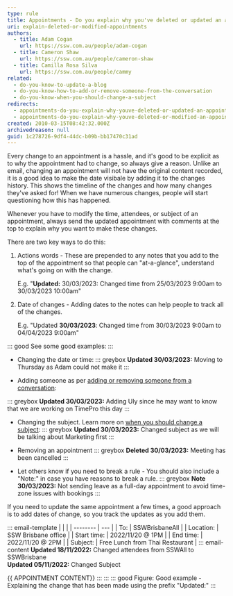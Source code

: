 ```yaml
---
type: rule
title: Appointments - Do you explain why you've deleted or updated an appointment?
uri: explain-deleted-or-modified-appointments
authors:
  - title: Adam Cogan
    url: https://ssw.com.au/people/adam-cogan
  - title: Cameron Shaw
    url: https://ssw.com.au/people/cameron-shaw
  - title: Camilla Rosa Silva
    url: https://ssw.com.au/people/cammy
related:
  - do-you-know-to-update-a-blog
  - do-you-know-how-to-add-or-remove-someone-from-the-conversation
  - do-you-know-when-you-should-change-a-subject
redirects:
  - appointments-do-you-explain-why-youve-deleted-or-updated-an-appointment
  - appointments-do-you-explain-why-youve-deleted-or-modified-an-appointment
created: 2010-03-15T08:42:32.000Z
archivedreason: null
guid: 1c278726-9df4-44dc-b09b-bb17470c31ad
---
```

Every change to an appointment is a hassle, and it's good to be explicit as to why the appointment had to change, so always give a reason. Unlike an email, changing an appointment will not have the original content recorded, it is a good idea to make the date visibale by adding it to the changes history. This shows the timeline of the changes and how many changes they've asked for! When we have numerous changes, people will start questioning how this has happened.

Whenever you have to modify the time, attendees, or subject of an appointment, always send the updated appointment with comments at the top to explain why you want to make these changes.

There are two key ways to do this:

1. Actions words - These are prepended to any notes that you add to the top of the appointment so that people can "at-a-glance", understand what's going on with the change. 

     E.g. "**Updated:** 30/03/2023: Changed time from 25/03/2023 9:00am to 30/03/2023 10:00am"
2. Date of changes - Adding dates to the notes can help people to track all of the changes. 

     E.g. "Updated **30/03/2023**: Changed time from 30/03/2023 9:00am to 04/04/2023 9:00am"

<!--endintro-->

::: good
See some good examples:
:::

* Changing the date or time:
::: greybox
**Updated 30/03/2023:** Moving to Thursday as Adam could not make it
:::

* Adding someone as per [adding or removing someone from a conversation](/do-you-know-how-to-add-or-remove-someone-from-the-conversation):

::: greybox
**Updated 30/03/2023:** Adding Uly since he may want to know that we are working on TimePro this day
:::

* Changing the subject. Learn more on [when you should change a subject](/do-you-know-when-you-should-change-a-subject):
::: greybox
**Updated 30/03/2023:** Changed subject as we will be talking about Marketing first
:::

* Removing an appointment
::: greybox
**Deleted 30/03/2023:** Meeting has been cancelled
:::

* Let others know if you need to break a rule - You should also include a "Note:" in case you have reasons to break a rule.
::: greybox
**Note 30/03/2023:** Not sending leave as a full-day appointment to avoid time-zone issues with bookings 
:::

If you need to update the same appointment a few times, a good approach is to add dates of change, so you track the updates as you add them.

::: email-template
|          |     |
| -------- | --- |
| To:      | SSWBrisbaneAll |
| Location:      | SSW Brisbane office |
| Start time:      | 2022/11/20 @ 1PM |
| End time:      | 2022/11/20 @ 2PM |
| Subject: | Free Lunch from Thai Restaurant |
::: email-content
**Updated 18/11/2022:** Changed attendees from SSWAll to SSWBrisbane  
**Updated 05/11/2022:** Changed Subject

{{ APPOINTMENT CONTENT}}
:::
:::
::: good
Figure: Good example - Explaining the change that has been made using the prefix "Updated:"
:::

